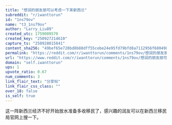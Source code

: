 ```yaml
---
title: "想润的朋友朋可以考虑一下来新西兰"
subreddit: "r/iwanttorun"
id: "1ns79ov"
name: "t3_1ns79ov"
author: "Larry_Liu89"
created_utc: 1759009570
created_key: "250927214610"
capture_ts: "250928015841"
content_sha256: "49bef65e728bd8b88dff55cebe24e95fd79bfd8a7112956f680498a9501fdbfb"
permalink: "https://reddit.com/r/iwanttorun/comments/1ns79ov/想润的朋友朋可以考虑一下来新西兰/"
url: "https://www.reddit.com/r/iwanttorun/comments/1ns79ov/想润的朋友朋可以考虑一下来新西兰/"
domain: "self.iwanttorun"
ups: 1
upvote_ratio: 0.67
num_comments: 3
link_flair_text: "分享帖"
link_flair_css_class: ""
over_18: false
is_self: true
---
```


这一阵新西兰经济不好开始放水准备多收移民了，感兴趣的润友可以在新西兰移民局官网上搜一下。
